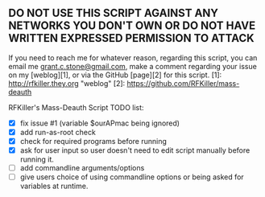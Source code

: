 DO NOT USE THIS SCRIPT AGAINST ANY NETWORKS YOU DON'T OWN OR DO NOT HAVE WRITTEN EXPRESSED PERMISSION TO ATTACK
---------------------------------------------------------------------------------------------------------------

If you need to reach me for whatever reason, regarding this script, you can email me <grant.c.stone@gmail.com>, make a comment regarding your issue on my [weblog][1], or via the GitHub [page][2] for this script.
[1]: http://rfkiller.they.org "weblog"
[2]: https://github.com/RFKiller/mass-deauth

RFKiller's Mass-Deauth Script TODO list:
-[x] fix issue #1 (variable $ourAPmac being ignored)
-[x] add run-as-root check
-[x] check for required programs before running
-[x] ask for user input so user doesn't need to edit script manually before running it.
-[ ] add commandline arguments/options
-[ ] give users choice of using commandline options or being asked for variables at runtime.

